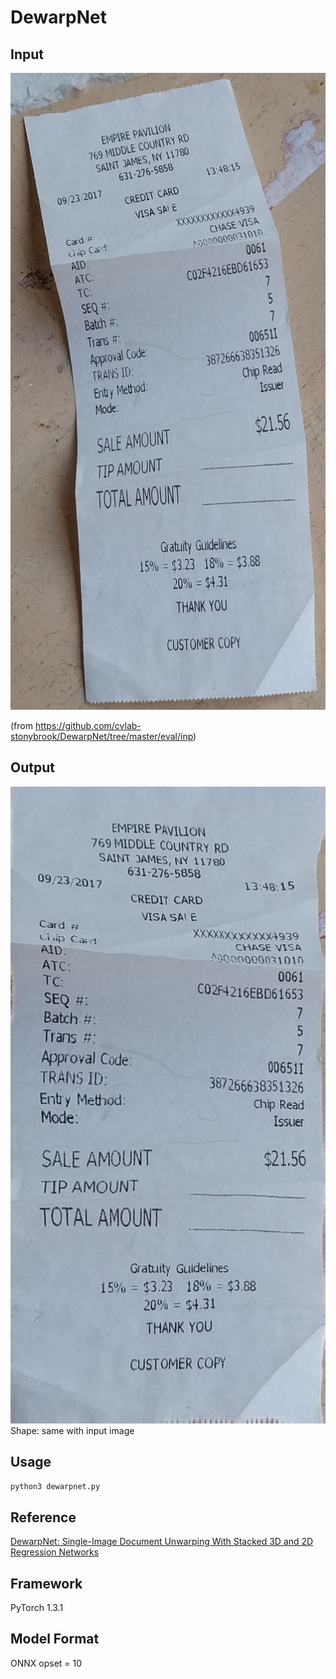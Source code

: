 # DewarpNet

## Input
![input_image](test.png)

(from https://github.com/cvlab-stonybrook/DewarpNet/tree/master/eval/inp)

## Output
![Result_image](output.png)  
Shape: same with input image

## Usage
```bash
python3 dewarpnet.py
```

## Reference
[DewarpNet: Single-Image Document Unwarping With Stacked 3D and 2D Regression Networks](https://github.com/cvlab-stonybrook/DewarpNet)

## Framework
PyTorch 1.3.1

## Model Format
ONNX opset = 10

